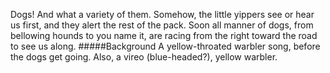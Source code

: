 Dogs! And what a variety of them. Somehow, the little yippers see or hear us first, and they alert the rest of the pack. Soon all manner of dogs, from bellowing hounds to you name it, are racing from the right toward the road to see us along. 
#####Background
A yellow-throated warbler song, before the dogs get going. Also, a vireo (blue-headed?), yellow warbler.
